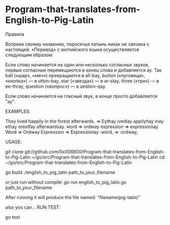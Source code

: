 # Program-that-translates-from-English-to-Pig-Latin


Правила

Вопреки своему названию, поросячья латынь никак не связана с настоящей. 
«Перевод» с английского языка осуществляется следующим образом:
    
Если слово начинается на один или несколько согласных звуков, первые согласные перемещаются в конец слова и добавляется ay. Так ball («шар», «мяч») превращается в all-bay, button («пуговица», «кнопка») — в utton-bay, star («звезда») — в ar-stay, three («три») — в ee-thray, question («вопрос») — в uestion-qay.
    
Если слово начинается на гласный звук, в конце просто добавляется "ay".

EXAMPLES:  

They lived happily in the forest afterwards. => Eythay ivedlay appilyhay inay ethay orestfay afterwardsay.
word => ordway
expression => expressionay
Word => Ordway
Expression => Expressionay
:word, => :ordway,

USAGE:

git clone git://github.com/0x008800/Program-that-translates-from-English-to-Pig-Latin ~/go/src/Program-that-translates-from-English-to-Pig-Latin
cd ~/go/src/Program-that-translates-from-English-to-Pig-Latin

go build
./english_to_pig_latin path_to_your_filename

or just run without compile: go run english_to_pig_latin.go path_to_your_filename

After running it will produce the file named: "filename(pig-latin)"

also you can...
RUN TEST: 

go test
